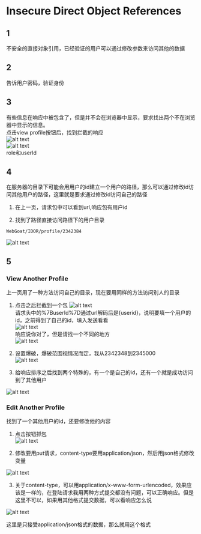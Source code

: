 # Insecure Direct Object References  

## 1
不安全的直接对象引用，已经验证的用户可以通过修改参数来访问其他的数据  

## 2  
告诉用户密码，验证身份  

## 3  

有些信息在响应中被包含了，但是并不会在浏览器中显示，要求找出两个不在浏览器中显示的信息。  
点击view profile按钮后，找到拦截的响应  
![alt text](image-6.png)  
![alt text](image-7.png)  
role和userId  

## 4  
在服务器的目录下可能会用用户的id建立一个用户的路径，那么可以通过修改id访问其他用户的路径，这里就是要求通过修改id访问自己的路径  

1. 在上一页，请求包中可以看到url,响应包有用户id  

2. 找到了路径直接访问路径下的用户目录  
```
WebGoat/IDOR/profile/2342384
```  
![alt text](image-9.png)  

## 5  

### View Another Profile  

上一页用了一种方法访问自己的目录，现在要用同样的方法访问别人的目录  

1. 点击之后拦截到一个包
![alt text](image-10.png)  
请求头中的%7BuserId%7D通过url解码后是{userid}，说明要填一个用户的id，之前得到了自己的id，填入发送看看  
![alt text](image-11.png)  
响应说你对了，但是请找一个不同的地方  
![alt text](image-12.png)  

2. 设置爆破，爆破范围视情况而定，我从2342348到2345000  
![alt text](image-13.png)

3. 给响应排序之后找到两个特殊的，有一个是自己的id，还有一个就是成功访问到了其他用户  

![alt text](image-14.png)  


### Edit Another Profile  
找到了一个其他用户的id，还要修改他的内容  

1. 点击按钮抓包  
![alt text](image.png)  

2. 修改要用put请求，content-type要用application/json，然后用json格式修改变量  

![alt text](image-1.png)  

3. 关于content-type，可以用application/x-www-form-urlencoded，效果应该是一样的，在登陆请求我用两种方式提交都没有问题，可以正确响应。但是这里不可以，如果用其他格式提交数据，可以看响应怎么说  

![alt text](image-2.png)  

这里是只接受application/json格式的数据，那么就用这个格式  
